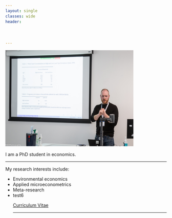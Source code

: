 ```yaml
---
layout: single
classes: wide
header:
  

  
---
```


<img src="/.//assets/images/headerimage.jpg" width="400" height="300" />

<p>I am a PhD student in economics.<p>

  
<hr>
My research interests include:
<ul>
   <li>Environmental economics</li>
   <li>Applied microeconometrics</li>
   <li>Meta-research</li>
  <li> test6 </li>
 

<p><a href="/home/assets/images/CV_AH_2022.pdf">Curriculum Vitae</a></p>
  
<hr>


  

   


